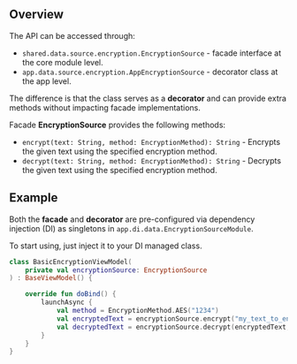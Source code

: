 ## Overview

The API can be accessed through:
- `shared.data.source.encryption.EncryptionSource` - facade interface at the core module level.
- `app.data.source.encryption.AppEncryptionSource` - decorator class at the app level.

The difference is that the class serves as a **decorator** and can provide extra methods without impacting facade implementations.

Facade **EncryptionSource** provides the following methods:

- `encrypt(text: String, method: EncryptionMethod): String` - Encrypts the given text using the specified encryption method.
- `decrypt(text: String, method: EncryptionMethod): String` - Decrypts the given text using the specified encryption method.

## Example

Both the **facade** and **decorator** are pre-configured via dependency injection (DI) as singletons in `app.di.data.EncryptionSourceModule`.

To start using, just inject it to your DI managed class.

```kotlin
class BasicEncryptionViewModel(
    private val encryptionSource: EncryptionSource
) : BaseViewModel() {

    override fun doBind() {
        launchAsync {
            val method = EncryptionMethod.AES("1234")
            val encryptedText = encryptionSource.encrypt("my_text_to_encrypt", method)
            val decryptedText = encryptionSource.decrypt(encryptedText, method)
        }
    }
}
```